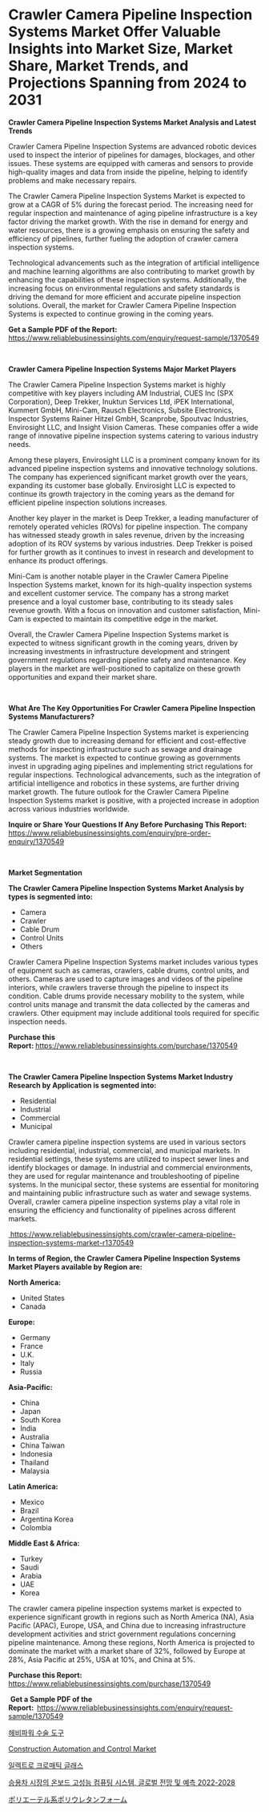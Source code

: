 <p><h1>Crawler Camera Pipeline Inspection Systems Market Offer Valuable Insights into Market Size, Market Share, Market Trends, and Projections Spanning from 2024 to 2031</h1></p><p><strong>Crawler Camera Pipeline Inspection Systems Market Analysis and Latest Trends</strong></p>
<p><p>Crawler Camera Pipeline Inspection Systems are advanced robotic devices used to inspect the interior of pipelines for damages, blockages, and other issues. These systems are equipped with cameras and sensors to provide high-quality images and data from inside the pipeline, helping to identify problems and make necessary repairs.</p><p>The Crawler Camera Pipeline Inspection Systems Market is expected to grow at a CAGR of 5% during the forecast period. The increasing need for regular inspection and maintenance of aging pipeline infrastructure is a key factor driving the market growth. With the rise in demand for energy and water resources, there is a growing emphasis on ensuring the safety and efficiency of pipelines, further fueling the adoption of crawler camera inspection systems.</p><p>Technological advancements such as the integration of artificial intelligence and machine learning algorithms are also contributing to market growth by enhancing the capabilities of these inspection systems. Additionally, the increasing focus on environmental regulations and safety standards is driving the demand for more efficient and accurate pipeline inspection solutions. Overall, the market for Crawler Camera Pipeline Inspection Systems is expected to continue growing in the coming years.</p></p>
<p><strong>Get a Sample PDF of the Report:&nbsp;</strong> <a href="https://www.reliablebusinessinsights.com/enquiry/request-sample/1370549">https://www.reliablebusinessinsights.com/enquiry/request-sample/1370549</a></p>
<p>&nbsp;</p>
<p><strong>Crawler Camera Pipeline Inspection Systems Major Market Players</strong></p>
<p><p>The Crawler Camera Pipeline Inspection Systems market is highly competitive with key players including AM Industrial, CUES Inc (SPX Corporation), Deep Trekker, Inuktun Services Ltd, iPEK International, Kummert GmbH, Mini-Cam, Rausch Electronics, Subsite Electronics, Inspector Systems Rainer Hitzel GmbH, Scanprobe, Spoutvac Industries, Envirosight LLC, and Insight Vision Cameras. These companies offer a wide range of innovative pipeline inspection systems catering to various industry needs.</p><p>Among these players, Envirosight LLC is a prominent company known for its advanced pipeline inspection systems and innovative technology solutions. The company has experienced significant market growth over the years, expanding its customer base globally. Envirosight LLC is expected to continue its growth trajectory in the coming years as the demand for efficient pipeline inspection solutions increases.</p><p>Another key player in the market is Deep Trekker, a leading manufacturer of remotely operated vehicles (ROVs) for pipeline inspection. The company has witnessed steady growth in sales revenue, driven by the increasing adoption of its ROV systems by various industries. Deep Trekker is poised for further growth as it continues to invest in research and development to enhance its product offerings.</p><p>Mini-Cam is another notable player in the Crawler Camera Pipeline Inspection Systems market, known for its high-quality inspection systems and excellent customer service. The company has a strong market presence and a loyal customer base, contributing to its steady sales revenue growth. With a focus on innovation and customer satisfaction, Mini-Cam is expected to maintain its competitive edge in the market.</p><p>Overall, the Crawler Camera Pipeline Inspection Systems market is expected to witness significant growth in the coming years, driven by increasing investments in infrastructure development and stringent government regulations regarding pipeline safety and maintenance. Key players in the market are well-positioned to capitalize on these growth opportunities and expand their market share.</p></p>
<p>&nbsp;</p>
<p><strong>What Are The Key Opportunities For Crawler Camera Pipeline Inspection Systems Manufacturers?</strong></p>
<p><p>The Crawler Camera Pipeline Inspection Systems market is experiencing steady growth due to increasing demand for efficient and cost-effective methods for inspecting infrastructure such as sewage and drainage systems. The market is expected to continue growing as governments invest in upgrading aging pipelines and implementing strict regulations for regular inspections. Technological advancements, such as the integration of artificial intelligence and robotics in these systems, are further driving market growth. The future outlook for the Crawler Camera Pipeline Inspection Systems market is positive, with a projected increase in adoption across various industries worldwide.</p></p>
<p><strong>Inquire or Share Your Questions If Any Before Purchasing This Report:</strong> <a href="https://www.reliablebusinessinsights.com/enquiry/pre-order-enquiry/1370549">https://www.reliablebusinessinsights.com/enquiry/pre-order-enquiry/1370549</a></p>
<p>&nbsp;</p>
<p><strong>Market Segmentation</strong></p>
<p><strong>The Crawler Camera Pipeline Inspection Systems Market Analysis by types is segmented into:</strong></p>
<p><ul><li>Camera</li><li>Crawler</li><li>Cable Drum</li><li>Control Units</li><li>Others</li></ul></p>
<p><p>Crawler Camera Pipeline Inspection Systems market includes various types of equipment such as cameras, crawlers, cable drums, control units, and others. Cameras are used to capture images and videos of the pipeline interiors, while crawlers traverse through the pipeline to inspect its condition. Cable drums provide necessary mobility to the system, while control units manage and transmit the data collected by the cameras and crawlers. Other equipment may include additional tools required for specific inspection needs.</p></p>
<p><strong>Purchase this Report:&nbsp;</strong><a href="https://www.reliablebusinessinsights.com/purchase/1370549">https://www.reliablebusinessinsights.com/purchase/1370549</a></p>
<p>&nbsp;</p>
<p><strong>The Crawler Camera Pipeline Inspection Systems Market Industry Research by Application is segmented into:</strong></p>
<p><ul><li>Residential</li><li>Industrial</li><li>Commercial</li><li>Municipal</li></ul></p>
<p><p>Crawler camera pipeline inspection systems are used in various sectors including residential, industrial, commercial, and municipal markets. In residential settings, these systems are utilized to inspect sewer lines and identify blockages or damage. In industrial and commercial environments, they are used for regular maintenance and troubleshooting of pipeline systems. In the municipal sector, these systems are essential for monitoring and maintaining public infrastructure such as water and sewage systems. Overall, crawler camera pipeline inspection systems play a vital role in ensuring the efficiency and functionality of pipelines across different markets.</p></p>
<p><a href="https://www.reliablebusinessinsights.com/crawler-camera-pipeline-inspection-systems-market-r1370549">&nbsp;https://www.reliablebusinessinsights.com/crawler-camera-pipeline-inspection-systems-market-r1370549</a></p>
<p><strong>In terms of Region, the Crawler Camera Pipeline Inspection Systems Market Players available by Region are:</strong></p>
<p>
    <p> <strong> North America: </strong>
        <ul>
            <li>United States</li>
            <li>Canada</li>
        </ul>
        </p> 
    <p> <strong> Europe: </strong>
        <ul>
            <li>Germany</li>
            <li>France</li>
            <li>U.K.</li>
            <li>Italy</li>
            <li>Russia</li>
        </ul>
        </p> 
    <p> <strong> Asia-Pacific: </strong>
        <ul>
            <li>China</li>
            <li>Japan</li>
            <li>South Korea</li>
            <li>India</li>
            <li>Australia</li>
            <li>China Taiwan</li>
            <li>Indonesia</li>
            <li>Thailand</li>
            <li>Malaysia</li>
        </ul>
        </p> 
    <p> <strong> Latin America: </strong>
        <ul>
            <li>Mexico</li>
            <li>Brazil</li>
            <li>Argentina Korea</li>
            <li>Colombia</li>
        </ul>
        </p> 
    <p> <strong> Middle East & Africa: </strong>
        <ul>
            <li>Turkey</li>
            <li>Saudi</li>
            <li>Arabia</li>
            <li>UAE</li>
            <li>Korea</li>
        </ul>
    </p>
    </p>
<p><p>The crawler camera pipeline inspection systems market is expected to experience significant growth in regions such as North America (NA), Asia Pacific (APAC), Europe, USA, and China due to increasing infrastructure development activities and strict government regulations concerning pipeline maintenance. Among these regions, North America is projected to dominate the market with a market share of 32%, followed by Europe at 28%, Asia Pacific at 25%, USA at 10%, and China at 5%.</p></p>
<p><strong>Purchase this Report: </strong><a href="https://www.reliablebusinessinsights.com/purchase/1370549">https://www.reliablebusinessinsights.com/purchase/1370549</a></p>
<p>&nbsp;<strong>Get a Sample PDF of the Report:&nbsp;&nbsp;</strong><a href="https://www.reliablebusinessinsights.com/enquiry/request-sample/1370549">https://www.reliablebusinessinsights.com/enquiry/request-sample/1370549</a></p>
<p><strong></strong></p>
<p><p><a href="https://medium.com/@dessierohan2023/%EB%AC%B4%EA%B1%B0%EC%9A%B4-%EC%A0%84%EC%9B%90-%EC%99%B8%EA%B3%BC-%EB%8F%84%EA%B5%AC-%EC%8B%9C%EC%9E%A5-%EA%B7%9C%EB%AA%A8-cagr-%EB%8F%99%ED%96%A5-2024-2030-de63d026e858">헤비파워 수술 도구</a></p><p><a href="https://github.com/NikolasKirlin2023/Market-Research-Report-List-1/blob/main/construction-automation-and-control-market.md">Construction Automation and Control Market</a></p><p><a href="https://medium.com/@kasandrarempel/%EC%A0%84%EC%9E%90-%ED%81%AC%EB%A1%9C%EB%A7%88%ED%8B%B1-%EA%B8%80%EB%9D%BC%EC%8A%A4-%EC%8B%9C%EC%9E%A5-%EC%8B%9C%EC%9E%A5-cagr-%EC%8B%9C%EC%9E%A5-%EB%8F%99%ED%96%A5-%EB%B0%8F-%EC%84%B1%EC%9E%A5-%EC%A0%84%EB%9E%B5%EC%97%90-%EB%8C%80%ED%95%9C-%ED%86%B5%EC%B0%B0%EB%A0%A5-01d92797066a">일렉트로 크로매틱 글래스</a></p><p><a href="https://github.com/ZacharyScthmitt4465/Market-Research-Report-List-1/blob/main/441904684269.md">승용차 시장의 온보드 고성능 컴퓨팅 시스템, 글로벌 전망 및 예측 2022-2028</a></p><p><a href="https://github.com/alyle7648/Market-Research-Report-List-1/blob/main/651394591078.md">ポリエーテル系ポリウレタンフォーム</a></p></p>